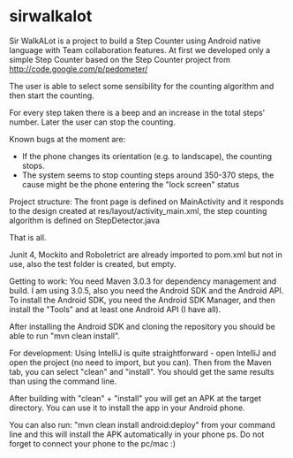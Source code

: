 sirwalkalot
===========

Sir WalkALot is a project to build a Step Counter using Android native language with Team collaboration features.
At first we developed only a simple Step Counter based on the Step Counter project from http://code.google.com/p/pedometer/

The user is able to select some sensibility for the counting algorithm and then start the counting.

For every step taken there is a beep and an increase in the total steps' number. Later the user can stop the counting.

Known bugs at the moment are:
- If the phone changes its orientation (e.g. to landscape), the counting stops.
- The system seems to stop counting steps around 350-370 steps, the cause might be the phone entering the "lock screen" status

Project structure:
The front page is defined on MainActivity and it responds to the design created at res/layout/activity_main.xml, the step counting 
algorithm is defined on StepDetector.java

That is all. 

Junit 4, Mockito and Roboletrict are already imported to pom.xml but not in use, also the test folder is created, but empty.

Getting to work:
You need Maven 3.0.3 for dependency management and build. I am using 3.0.5, also you need the Android SDK and the Android API.
To install the Android SDK, you need the Android SDK Manager, and then install the "Tools" and at least one Android API (I have all).

After installing the Android SDK and cloning the repository you should be able to run "mvn clean install". 

For development:
Using IntelliJ is quite straightforward - open IntelliJ and open the project (no need to import, but you can). Then from the Maven
tab, you can select "clean" and "install". You should get the same results than using the command line.

After building with "clean" + "install" you will get an APK at the target directory. You can use it to install the app in your Android phone.

You can also run: "mvn clean install android:deploy" from your command line and this will install the APK automatically in your phone 
ps. Do not forget to connect your phone to the pc/mac :)